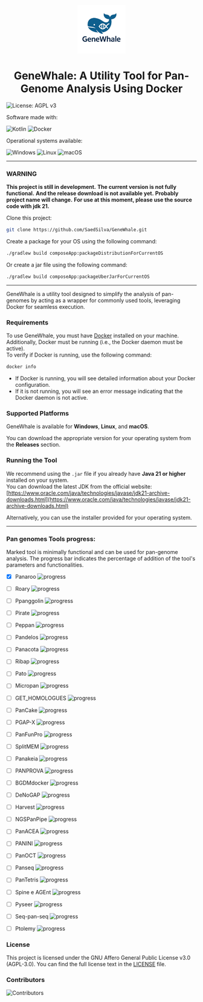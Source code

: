 
[//]: # ([![Version]&#40;https://img.shields.io/github/v/release/SaedSilva/GeneWhale?sort=semver&display_name=release&label=alpha&color=brightgreen&#41;]&#40;&#41;)

[//]: # ([![Github All Releases]&#40;https://img.shields.io/github/downloads/SaedSilva/GeneWhale/total.svg&#41;]&#40;&#41;)

<div align="center">
    <img src="GeneWhaleNoBg.png" alt="gene whale logo" width="128" height="128"/>
    <h1 align="center">GeneWhale: A Utility Tool for Pan-Genome Analysis Using Docker</h1>
</div>

![License: AGPL v3](https://img.shields.io/badge/License-AGPL%20v3-blue.svg)

Software made with:

![Kotlin](https://img.shields.io/badge/kotlin-%237F52FF.svg?style=for-the-badge&logo=kotlin&logoColor=white)
![Docker](https://img.shields.io/badge/docker-%230db7ed.svg?style=for-the-badge&logo=docker&logoColor=white)

Operational systems available:

![Windows](https://img.shields.io/badge/Windows-0078D6?style=for-the-badge&logo=windows&logoColor=white)
![Linux](https://img.shields.io/badge/Linux-FCC624?style=for-the-badge&logo=linux&logoColor=black)
![macOS](https://img.shields.io/badge/mac%20os-000000?style=for-the-badge&logo=macos&logoColor=F0F0F0)

---

### WARNING

**This project is still in development.**
**The current version is not fully functional.**
**And the release download is not available yet.**
**Probably project name will change.**
**For use at this moment, please use the source code with jdk 21.**

Clone this project:

```bash
git clone https://github.com/SaedSilva/GeneWhale.git
```

Create a package for your OS using the following command:

```bash
./gradlew build composeApp:packageDistributionForCurrentOS
```

Or create a jar file using the following command:

```bash
./gradlew build composeApp:packageUberJarForCurrentOS
```

---

GeneWhale is a utility tool designed to simplify the analysis of pan-genomes by acting as a wrapper for commonly used
tools, leveraging Docker for seamless execution.

### Requirements

To use GeneWhale, you must have [Docker](https://docs.docker.com/get-docker/) installed on your machine.  
Additionally, Docker must be running (i.e., the Docker daemon must be active).  
To verify if Docker is running, use the following command:

```bash
docker info
```

- If Docker is running, you will see detailed information about your Docker configuration.
- If it is not running, you will see an error message indicating that the Docker daemon is not active.

### Supported Platforms

GeneWhale is available for **Windows**, **Linux**, and **macOS**.

You can download the appropriate version for your operating system from the **Releases** section.

### Running the Tool

We recommend using the `.jar` file if you already have **Java 21 or higher** installed on your system.  
You can download the latest JDK from the official website:  
[https://www.oracle.com/java/technologies/javase/jdk21-archive-downloads.html](https://www.oracle.com/java/technologies/javase/jdk21-archive-downloads.html)

Alternatively, you can use the installer provided for your operating system.

---

### Pan genomes Tools progress:

Marked tool is minimally functional and can be used for pan-genome analysis.
The progress bar indicates the percentage of addition of the tool's parameters and functionalities.

- [X] Panaroo ![progress](https://progress-bar.xyz/20/)
- [ ] Roary ![progress](https://progress-bar.xyz/0/)
- [ ] Ppanggolin ![progress](https://progress-bar.xyz/0/)
- [ ] Pirate ![progress](https://progress-bar.xyz/0/)
- [ ] Peppan ![progress](https://progress-bar.xyz/0/)
- [ ] Pandelos ![progress](https://progress-bar.xyz/0/)
- [ ] Panacota ![progress](https://progress-bar.xyz/0/)
- [ ] Ribap ![progress](https://progress-bar.xyz/0/)
- [ ] Pato ![progress](https://progress-bar.xyz/0/)
- [ ] Micropan ![progress](https://progress-bar.xyz/0/)
- [ ] GET_HOMOLOGUES ![progress](https://progress-bar.xyz/0/)
- [ ] PanCake ![progress](https://progress-bar.xyz/0/)
- [ ] PGAP-X ![progress](https://progress-bar.xyz/0/)
- [ ] PanFunPro ![progress](https://progress-bar.xyz/0/)
- [ ] SplitMEM ![progress](https://progress-bar.xyz/0/)
- [ ] Panakeia ![progress](https://progress-bar.xyz/0/)
- [ ] PANPROVA ![progress](https://progress-bar.xyz/0/)
- [ ] BGDMdocker ![progress](https://progress-bar.xyz/0/)
- [ ] DeNoGAP ![progress](https://progress-bar.xyz/0/)
- [ ] Harvest ![progress](https://progress-bar.xyz/0/)
- [ ] NGSPanPipe ![progress](https://progress-bar.xyz/0/)
- [ ] PanACEA ![progress](https://progress-bar.xyz/0/)
- [ ] PANINI ![progress](https://progress-bar.xyz/0/)
- [ ] PanOCT ![progress](https://progress-bar.xyz/0/)
- [ ] Panseq ![progress](https://progress-bar.xyz/0/)
- [ ] PanTetris ![progress](https://progress-bar.xyz/0/)
- [ ] Spine e AGEnt ![progress](https://progress-bar.xyz/0/)
- [ ] Pyseer ![progress](https://progress-bar.xyz/0/)
- [ ] Seq-pan-seq ![progress](https://progress-bar.xyz/0/)
- [ ] Ptolemy ![progress](https://progress-bar.xyz/0/)


### License
This project is licensed under the GNU Affero General Public License v3.0 (AGPL-3.0).
You can find the full license text in the [LICENSE](LICENSE) file.


### Contributors
![Contributors](https://contrib.rocks/image?repo=saedsilva/genewhale)
